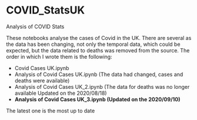 # COVID_StatsUK
 Analysis of COVID Stats

These notebooks analyse the cases of Covid in the UK. There are several as the  data has been changing, not only the temporal data, which could be expected, but the data related to deaths was removed from the source. The order in which I wrote them is the following:

* Covid Cases UK.ipynb 
* Analysis of Covid Cases UK.ipynb   (The data had changed, cases and deaths were available)
* Analysis of Covid Cases UK_2.ipynb (The data for deaths was no longer available Updated on the 2020/08/18)
* **Analysis of Covid Cases UK_3.ipynb (Updated on the 2020/09/10)**

The latest one is the most up to date

